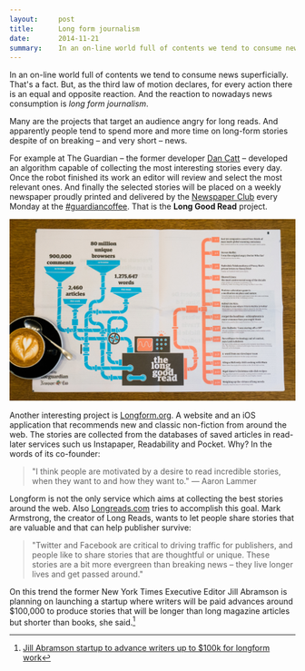 ```yaml
---
layout:     post
title:      Long form journalism
date:       2014-11-21
summary:    In an on-line world full of contents we tend to consume news superficially. That's a fact. But, as the third law of motion declares, for every action there is an equal and opposite reaction. And the reaction to nowadays news consumption is long form journalism.
---
```


In an on-line world full of contents we tend to consume news superficially. That's a fact. But, as the third law of motion declares, for every action there is an equal and opposite reaction. And the reaction to nowadays news consumption is _long form journalism_.

Many are the projects that target an audience angry for long reads. And apparently people tend to spend more and more time on long-form stories despite of on breaking – and very short – news. 

For example at The Guardian – the former developer [Dan Catt](http://revdancatt.com/) – developed an algorithm capable of collecting the most interesting stories every day. Once the robot finished its work an editor will review and select the most relevant ones. And finally the selected stories will be placed on a weekly newspaper proudly printed and delivered by the [Newspaper Club](http://www.newspaperclub.com/) every Monday at the [#guardiancoffee](http://www.boxpark.co.uk/brand/guardiancoffee/). That is the __Long Good Read__ project.

![The Long Good Read](/assets/the-long-good-read.jpg)

Another interesting project is [Longform.org](http://longform.org/). A website and an iOS application that recommends new and classic non-fiction from around the web. The stories are collected from the databases of saved articles in read-later services such us Instapaper, Readability and Pocket. Why? In the words of its co-founder:

>"I think people are motivated by a desire to read incredible stories, when they want to and how they want to."
— Aaron Lammer

Longform is not the only service which aims at collecting the best stories around the web. Also [Longreads.com](http://longreads.com/) tries to accomplish this goal. Mark Armstrong, the creator of Long Reads, wants to let people share stories that are valuable and that can help publisher survive:

>"Twitter and Facebook are critical to driving traffic for publishers, and people like to share stories that are thoughtful or unique. These stories are a bit more evergreen than breaking news – they live longer lives and get passed around." 

On this trend the former New York Times Executive Editor Jill Abramson is planning on launching a startup where writers will be paid advances around $100,000 to produce stories that will be longer than long magazine articles but shorter than books, she said.[^1]

[^1]: [Jill Abramson startup to advance writers up to $100k for longform work](http://www.poynter.org/business-news/the-biz-blog/278851/jill-abramson-startup-to-advance-writers-up-to-100k-for-longform-work/)